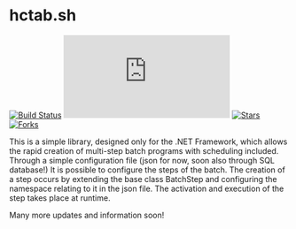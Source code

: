 
# hctab.sh
[![Build Status](https://travis-ci.org/NukeDev/hctab.sh.svg?branch=master)](https://travis-ci.org/NukeDev/hctab.sh)
[![Nuget](https://img.shields.io/nuget/dt/core.hctab.sh)](https://www.nuget.org/packages/core.hctab.sh)
[![Stars](https://githubbadges.com/star.svg?user=NukeDev&repo=hctab.sh)](https://github.com/NukeDev/hctab.sh)
[![Forks](https://githubbadges.com/fork.svg?user=NukeDev&repo=hctab.sh)](https://github.com/NukeDev/hctab.sh)

This is a simple library, designed only for the .NET Framework, which allows the rapid creation of multi-step batch programs with scheduling included.
Through a simple configuration file (json for now, soon also through SQL database!) It is possible to configure the steps of the batch. The creation of a step occurs by extending the base class BatchStep and configuring the namespace relating to it in the json file. The activation and execution of the step takes place at runtime.

Many more updates and information soon! 
